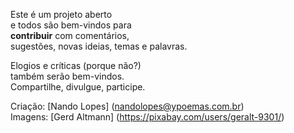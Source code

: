 Este é um projeto aberto  
e todos são bem-vindos para    
**contribuir** com comentários,  
sugestões, novas ideias, temas e palavras.  

Elogios e críticas (porque não?)  
também serão bem-vindos.  
Compartilhe, divulgue, participe.  

Criação: [Nando Lopes] (nandolopes@ypoemas.com.br)   
Imagens: [Gerd Altmann] (https://pixabay.com/users/geralt-9301/)
